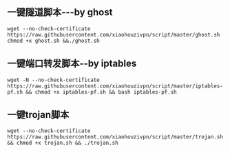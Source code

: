 ## 一键隧道脚本---by ghost ##
    wget --no-check-certificate https://raw.githubusercontent.com/xiaohouzivpn/script/master/ghost.sh chmod +x ghost.sh &&./ghost.sh

## 一键端口转发脚本--by iptables ##
    wget -N --no-check-certificate https://raw.githubusercontent.com/xiaohouzivpn/script/master/iptables-pf.sh && chmod +x iptables-pf.sh && bash iptables-pf.sh
## 一键trojan脚本 ##
    wget --no-check-certificate https://raw.githubusercontent.com/xiaohouzivpn/script/master/trojan.sh && chmod +x trojan.sh && ./trojan.sh

